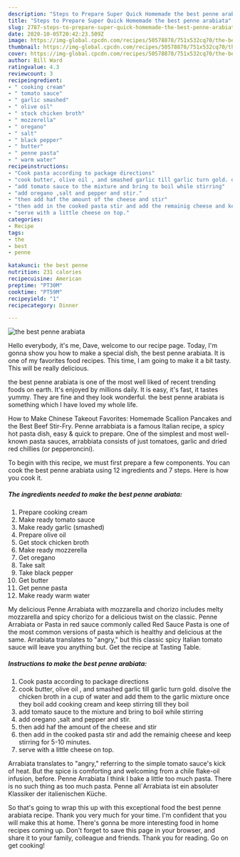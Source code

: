```yaml
---
description: "Steps to Prepare Super Quick Homemade the best penne arabiata"
title: "Steps to Prepare Super Quick Homemade the best penne arabiata"
slug: 2787-steps-to-prepare-super-quick-homemade-the-best-penne-arabiata
date: 2020-10-05T20:42:23.509Z
image: https://img-global.cpcdn.com/recipes/50578878/751x532cq70/the-best-penne-arabiata-recipe-main-photo.jpg
thumbnail: https://img-global.cpcdn.com/recipes/50578878/751x532cq70/the-best-penne-arabiata-recipe-main-photo.jpg
cover: https://img-global.cpcdn.com/recipes/50578878/751x532cq70/the-best-penne-arabiata-recipe-main-photo.jpg
author: Bill Ward
ratingvalue: 4.3
reviewcount: 3
recipeingredient:
- " cooking cream"
- " tomato sauce"
- " garlic smashed"
- " olive oil"
- " stock chicken broth"
- " mozzerella"
- " oregano"
- " salt"
- " black pepper"
- " butter"
- " penne pasta"
- " warm water"
recipeinstructions:
- "Cook pasta according to package directions"
- "cook butter, olive oil , and smashed garlic till garlic turn gold. disolve the chicken broth in a cup of water and add them to the garlic mixture once they boil add cooking cream and keep stirring till they boil"
- "add tomato sauce to the mixture and bring to boil while stirring"
- "add oregano ,salt and pepper and stir."
- "then add haf the amount of the cheese and stir"
- "then add in the cooked pasta stir and add the remainig cheese and keep stirring for 5-10 minutes."
- "serve with a little cheese on top."
categories:
- Recipe
tags:
- the
- best
- penne

katakunci: the best penne 
nutrition: 231 calories
recipecuisine: American
preptime: "PT30M"
cooktime: "PT59M"
recipeyield: "1"
recipecategory: Dinner

---
```



![the best penne arabiata](https://img-global.cpcdn.com/recipes/50578878/751x532cq70/the-best-penne-arabiata-recipe-main-photo.jpg)

Hello everybody, it's me, Dave, welcome to our recipe page. Today, I'm gonna show you how to make a special dish, the best penne arabiata. It is one of my favorites food recipes. This time, I am going to make it a bit tasty. This will be really delicious.

the best penne arabiata is one of the most well liked of recent trending foods on earth. It's enjoyed by millions daily. It is easy, it's fast, it tastes yummy. They are fine and they look wonderful. the best penne arabiata is something which I have loved my whole life.

How to Make Chinese Takeout Favorites: Homemade Scallion Pancakes and the Best Beef Stir-Fry. Penne arrabbiata is a famous Italian recipe, a spicy hot pasta dish, easy &amp; quick to prepare. One of the simplest and most well-known pasta sauces, arrabbiata consists of just tomatoes, garlic and dried red chillies (or pepperoncini).


To begin with this recipe, we must first prepare a few components. You can cook the best penne arabiata using 12 ingredients and 7 steps. Here is how you cook it.

<!--inarticleads1-->

##### The ingredients needed to make the best penne arabiata:

1. Prepare  cooking cream
1. Make ready  tomato sauce
1. Make ready  garlic (smashed)
1. Prepare  olive oil
1. Get  stock chicken broth
1. Make ready  mozzerella
1. Get  oregano
1. Take  salt
1. Take  black pepper
1. Get  butter
1. Get  penne pasta
1. Make ready  warm water


My delicious Penne Arrabiata with mozzarella and chorizo includes melty mozzarella and spicy chorizo for a delicious twist on the classic. Penne Arrabiata or Pasta in red sauce commonly called Red Sauce Pasta is one of the most common versions of pasta which is healthy and delicious at the same. Arrabiata translates to &#34;angry,&#34; but this classic spicy Italian tomato sauce will leave you anything but. Get the recipe at Tasting Table. 

<!--inarticleads2-->

##### Instructions to make the best penne arabiata:

1. Cook pasta according to package directions
1. cook butter, olive oil , and smashed garlic till garlic turn gold. disolve the chicken broth in a cup of water and add them to the garlic mixture once they boil add cooking cream and keep stirring till they boil
1. add tomato sauce to the mixture and bring to boil while stirring
1. add oregano ,salt and pepper and stir.
1. then add haf the amount of the cheese and stir
1. then add in the cooked pasta stir and add the remainig cheese and keep stirring for 5-10 minutes.
1. serve with a little cheese on top.


Arrabiata translates to &#34;angry,&#34; referring to the simple tomato sauce&#39;s kick of heat. But the spice is comforting and welcoming from a chile flake-oil infusion, before. Penne Arrabiata I think I bake a little too much pasta. There is no such thing as too much pasta. Penne all´Arrabiata ist ein absoluter Klassiker der italienischen Küche. 

So that's going to wrap this up with this exceptional food the best penne arabiata recipe. Thank you very much for your time. I'm confident that you will make this at home. There's gonna be more interesting food in home recipes coming up. Don't forget to save this page in your browser, and share it to your family, colleague and friends. Thank you for reading. Go on get cooking!
